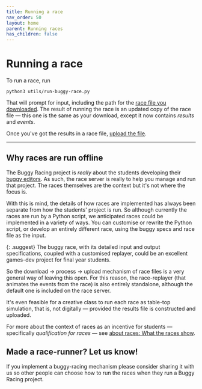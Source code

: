 ```yaml
---
title: Running a race
nav_order: 50
layout: home
parent: Running races
has_children: false
---
```


# Running a race

To run a race, run

    python3 utils/run-buggy-race.py

That will prompt for input, including the path for the
[race file you downloaded](downloading). The result of running the race is an
updated copy of the race file — this one is the same as your download, except
it now contains _results_ and _events_.

Once you've got the results in a race file, [upload the file](uploading-results).

---

## Why races are run offline

The Buggy Racing project is _really_ about the students developing their
[buggy editors](../buggy-editor). As such, the race server is really to help
you manage and run that project. The races themselves are the context but it's
not where the focus is.

With this is mind, the details of how races are implemented has always been
separate from how the students' project is run. So although currently the races
are run by a Python script, we anticipated races could be implemented in a
variety of ways. You can customise or rewrite the Python script, or develop
an entirely different race, using the buggy specs and race file as the input.

{: .suggest}
The buggy race, with its detailed input and output specifications, coupled with
a customised replayer, could be an excellent games-dev project for final year
students.

So the download → process → upload mechanism of race files is a very general
way of leaving this open. For this reason, the race-replayer (that animates the
events from the race) is also entirely standalone, although the default one is
included on the race server.

It's even feasible for a creative class to run each race as table-top
simulation, that is, not digitally — provided the results file is constructed
and uploaded.

For more about the context of races as an incentive for students — specifically
_qualification for races_ — see
[about races: What the races show](../races/about#what-the-races-show).

## Made a race-runner? Let us know!

If you implement a buggy-racing mechanism please consider sharing it with us
so other people can choose how to run the races when they run a Buggy Racing
project.



